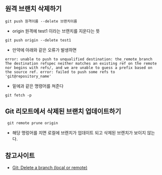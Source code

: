 ## 원격 브랜치 삭제하기

~~~
git push 원격이름 --delete 브랜치이름
~~~


- origin 원격에 test1 이라는 브랜치를 지운다는 뜻
~~~
git push origin --delete test1
~~~

- 만약에 아래와 같은 오류가 발생하면 
~~~
error: unable to push to unqualified destination: the_remote_branch The destination refspec neither matches an existing ref on the remote nor begins with refs/, and we are unable to guess a prefix based on the source ref. error: failed to push some refs to 'git@repository_name'
~~~

- 밑에과 같은 명령어를 쳐준다
~~~
git fetch -p
~~~


## Git 리모트에서 삭제된 브랜치 업데이트하기
~~~
 git remote prune origin
~~~
- 해당 명렁어를 치면 로컬에 브랜치가 업데이트 되고 삭제된 브랜치가 보이지 않는다.


## 참고사이트
- [Git: Delete a branch (local or remote)](https://makandracards.com/makandra/621-git-delete-a-branch-local-or-remote)